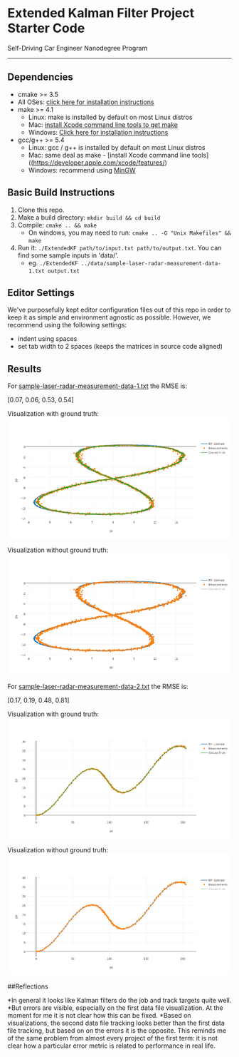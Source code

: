 # Extended Kalman Filter Project Starter Code
Self-Driving Car Engineer Nanodegree Program

---

[//]: # (Image References)
[data_1_with_ground_truth]: ./resources/data_1.png
[data_1_without_ground_truth]: ./resources/data_1_wt_gt.png
[data_2_with_ground_truth]: ./resources/data_2.png
[data_2_without_ground_truth]: ./resources/data_2_wt_gt.png


## Dependencies

* cmake >= 3.5
 * All OSes: [click here for installation instructions](https://cmake.org/install/)
* make >= 4.1
  * Linux: make is installed by default on most Linux distros
  * Mac: [install Xcode command line tools to get make](https://developer.apple.com/xcode/features/)
  * Windows: [Click here for installation instructions](http://gnuwin32.sourceforge.net/packages/make.htm)
* gcc/g++ >= 5.4
  * Linux: gcc / g++ is installed by default on most Linux distros
  * Mac: same deal as make - [install Xcode command line tools]((https://developer.apple.com/xcode/features/)
  * Windows: recommend using [MinGW](http://www.mingw.org/)

## Basic Build Instructions

1. Clone this repo.
2. Make a build directory: `mkdir build && cd build`
3. Compile: `cmake .. && make` 
   * On windows, you may need to run: `cmake .. -G "Unix Makefiles" && make`
4. Run it: `./ExtendedKF path/to/input.txt path/to/output.txt`. You can find
   some sample inputs in 'data/'.
    - eg. `./ExtendedKF ../data/sample-laser-radar-measurement-data-1.txt output.txt`

## Editor Settings

We've purposefully kept editor configuration files out of this repo in order to
keep it as simple and environment agnostic as possible. However, we recommend
using the following settings:

* indent using spaces
* set tab width to 2 spaces (keeps the matrices in source code aligned)

## Results

For [sample-laser-radar-measurement-data-1.txt](data/sample-laser-radar-measurement-data-1.txt)
the RMSE is:

[0.07, 0.06, 0.53, 0.54]

Visualization with ground truth:
![alt_text][data_1_with_ground_truth]

Visualization without ground truth:
![alt_text][data_1_without_ground_truth]

For [sample-laser-radar-measurement-data-2.txt](data/sample-laser-radar-measurement-data-2.txt)
the RMSE is: 

[0.17, 0.19, 0.48, 0.81]

Visualization with ground truth:
![alt_text][data_2_with_ground_truth]

Visualization without ground truth:
![alt_text][data_2_without_ground_truth]


##Reflections

*In general it looks like Kalman filters do the job and track targets quite well.
*But errors are visible, especially on the first data file visualization. At the moment for me it is not clear
how this can be fixed.
*Based on visualizations, the second data file tracking looks better than the first data file tracking,
 but based on on the errors it is the opposite. This reminds me of the same problem from almost every project
 of the first term: it is not clear how a particular error metric is related to performance in real life. 